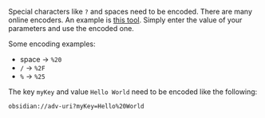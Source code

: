Special characters like `?` and spaces need to be encoded. There are many online encoders. An example is [this tool](https://www.urlencoder.io/). Simply enter the value of your parameters and use the encoded one.

Some encoding examples:
- space → `%20`
- `/` → `%2F`
- `%` → `%25`

The key `myKey` and value `Hello World` need to be encoded like the following:

```uri
obsidian://adv-uri?myKey=Hello%20World
```

